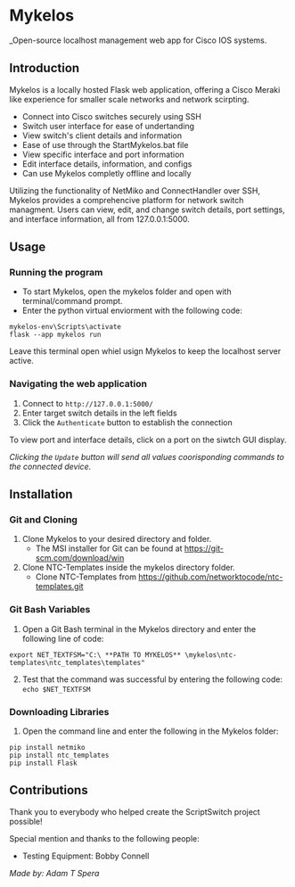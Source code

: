 # Mykelos

_Open-source localhost management web app for Cisco IOS systems.

## Introduction

Mykelos is a locally hosted Flask web application, offering a Cisco Meraki like experience for smaller scale networks and network scirpting.

- Connect into Cisco switches securely using SSH
- Switch user interface for ease of undertanding
- View switch's client details and information
- Ease of use through the StartMykelos.bat file
- View specific interface and port information
- Edit interface details, information, and configs
- Can use Mykelos completly offline and locally

Utilizing the functionality of NetMiko and ConnectHandler over SSH, Mykelos provides a comprehencive platform for network switch managment. Users can view, edit, and change switch details, port settings, and interface information, all from 127.0.0.1:5000.

## Usage

### Running the program

- To start Mykelos, open the mykelos folder and open with terminal/command prompt.
- Enter the python virtual enviorment with the following code:
```
mykelos-env\Scripts\activate
flask --app mykelos run
```
Leave this terminal open whiel usign Mykelos to keep the localhost server active.
### Navigating the web application

1. Connect to ```http://127.0.0.1:5000/```
2. Enter target switch details in the left fields
3. Click the ```Authenticate``` button to establish the connection

To view port and interface details, click on a port on the siwtch GUI display.

_Clicking the ```Update``` button will send all values coorisponding commands to the connected device._

## Installation 

### Git and Cloning

1. Clone Mykelos to your desired directory and folder.
   - The MSI installer for Git can be found at https://git-scm.com/download/win
2. Clone NTC-Templates inside the mykelos directory folder.
   - Clone NTC-Templates from https://github.com/networktocode/ntc-templates.git 
   
### Git Bash Variables

1. Open a Git Bash terminal in the Mykelos directory and enter the following line of code:
```
export NET_TEXTFSM="C:\ **PATH TO MYKELOS** \mykelos\ntc-templates\ntc_templates\templates"
```
2. Test that the command was successful by entering the following code: ```echo $NET_TEXTFSM```
  
### Downloading Libraries

1. Open the command line and enter the following in the Mykelos folder:
```
pip install netmiko
pip install ntc_templates
pip install Flask
```

## Contributions

Thank you to everybody who helped create the ScriptSwitch project possible!

Special mention and thanks to the following people:

- Testing Equipment: Bobby Connell

_Made by: Adam T Spera_

